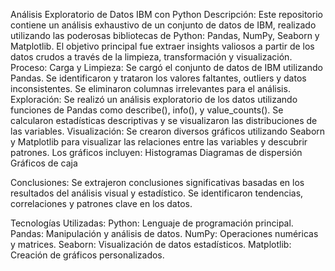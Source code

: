 Análisis Exploratorio de Datos IBM con Python
Descripción:
Este repositorio contiene un análisis exhaustivo de un conjunto de datos de IBM, realizado utilizando las poderosas bibliotecas de Python: Pandas, NumPy, Seaborn y Matplotlib. El objetivo principal fue extraer insights valiosos a partir de los datos crudos a través de la limpieza, transformación y visualización.
Proceso:
Carga y Limpieza:
Se cargó el conjunto de datos de IBM utilizando Pandas.
Se identificaron y trataron los valores faltantes, outliers y datos inconsistentes.
Se eliminaron columnas irrelevantes para el análisis.
Exploración:
Se realizó un análisis exploratorio de los datos utilizando funciones de Pandas como describe(), info(), y value_counts().
Se calcularon estadísticas descriptivas y se visualizaron las distribuciones de las variables.
Visualización:
Se crearon diversos gráficos utilizando Seaborn y Matplotlib para visualizar las relaciones entre las variables y descubrir patrones.
Los gráficos incluyen:
Histogramas
Diagramas de dispersión
Gráficos de caja

Conclusiones:
Se extrajeron conclusiones significativas basadas en los resultados del análisis visual y estadístico.
Se identificaron tendencias, correlaciones y patrones clave en los datos.

Tecnologías Utilizadas:
Python: Lenguaje de programación principal.
Pandas: Manipulación y análisis de datos.
NumPy: Operaciones numéricas y matrices.
Seaborn: Visualización de datos estadísticos.
Matplotlib: Creación de gráficos personalizados.
